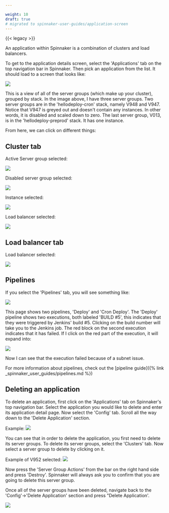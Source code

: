 ```yaml
---

weight: 10
draft: true
# migrated to spinnaker-user-guides/application-screen
---
```


{{< legacy >}}

An application within Spinnaker is a combination of clusters and load balancers. 

To get to the application details screen, select the 'Applications' tab on the top navigation bar in Spinnaker. Then pick an application from the list. It should load to a screen that looks like:

![](/images/Image-2017-04-03-at-12.49.10-PM.png)

This is a view of all of the server groups (which make up your cluster), grouped by stack. In the image above, I have three server groups. Two server groups are in the 'hellodeploy-cron' stack, namely V948 and V947. Notice that V947 is greyed out and doesn't contain any instances. In other words, it is disabled and scaled down to zero. The last server group, V013, is in the 'hellodeploy-preprod' stack. It has one instance.

From here, we can click on different things:

## Cluster tab
Active Server group selected:

![](/images/Image-2017-03-30-at-5.48.23-PM.png)


Disabled server group selected:

![](/images/Image-2017-03-30-at-5.50.26-PM.png)


Instance selected:

![](/images/Image-2017-03-30-at-5.49.21-PM.png)


Load balancer selected:

![](/images/Image-2017-03-30-at-5.49.37-PM.png)


## Load balancer tab

Load balancer selected:

![](/images/Image-2017-03-30-at-5.51.44-PM.png)

## Pipelines

If you select the 'Pipelines' tab, you will see something like:

![](/images/Image-2017-04-03-at-12.57.39-PM.png)

This page shows two pipelines, 'Deploy' and 'Cron Deploy'. The 'Deploy' pipeline shows two executions, both labeled 'BUILD #5', this indicates that they were triggered by Jenkins' build #5. Clicking on the build number will take you to the Jenkins job. The red block on the second execution indicates that it has failed. If I click on the red part of the execution, it will expand into:

![](/images/Image-2017-04-03-at-1.05.01-PM.png)

Now I can see that the execution failed because of a subnet issue.


For more information about pipelines, check out the [pipeline guide]({% link _spinnaker_user_guides/pipelines.md %})


## Deleting an application

To delete an application, first click on the 'Applications' tab on Spinnaker's top navigation bar. Select the application you would like to delete and enter its application detail page. Now select the 'Config' tab. Scroll all the way down to the 'Delete Application' section. 

Example:
![](/images/Image-2017-04-03-at-1.09.20-PM.png)

You can see that in order to delete the application, you first need to delete its server groups. To delete its server groups, select the 'Clusters' tab. Now select a server group to delete by clicking on it. 

Example of V952 selected:
![](/images/Image-2017-04-03-at-1.10.34-PM.png)

Now press the 'Server Group Actions' from the bar on the right hand side and press 'Destroy'. Spinnaker will always ask you to confirm that you are going to delete this server group. 

Once all of the server groups have been deleted, navigate back to the 'Config'->'Delete Application' section and press "Delete Application'. 

![](/images/Image-2017-04-03-at-1.15.56-PM.png)
